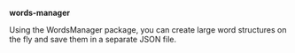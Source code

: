 **words-manager**

Using the WordsManager package, you can create large word structures on the fly and save them in a separate JSON file.
